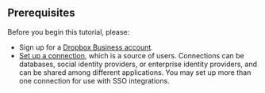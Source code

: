 ## Prerequisites

Before you begin this tutorial, please:

* Sign up for a [Dropbox Business account](https://www.dropbox.com/business).
* [Set up a connection](https://auth0.com/docs/identityproviders), which is a source of users. Connections can be databases, social identity providers, or enterprise identity providers, and can be shared among different applications. You may set up more than one connection for use with SSO integrations.
